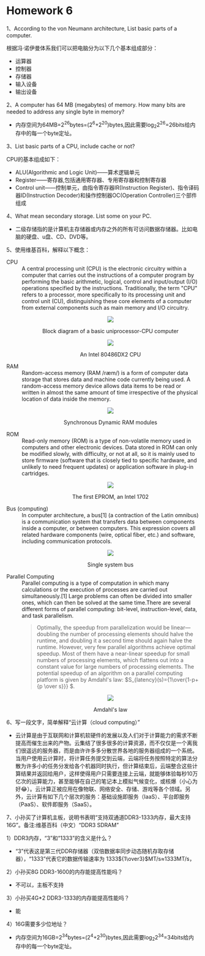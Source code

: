 # Homework 6


1、According to the von Neumann architecture, List basic parts of a computer.

根据冯·诺伊曼体系我们可以把电脑分为以下几个基本组成部分：

- 运算器
- 控制器
- 存储器 
- 输入设备
- 输出设备

2、A computer has 64 MB (megabytes) of memory. How many bits are needed to address any single byte in memory?

- 内存空间为64MB=2<sup>26</sup>bytes=(2<sup>6</sup>+2<sup>20</sup>)bytes,因此需要log<sub>2</sub>2<sup>26</sup>=26bits给内存中的每一个byte定址。


3、List basic parts of a CPU, include cache or not?

CPU的基本组成如下：

- ALU(Algorithmic and Logic Unit)——算术逻辑单元
- Register——寄存器,包括通用寄存器、专用寄存器和控制寄存器
- Control unit——控制单元，由指令寄存器IR(Instruction Register)、指令译码器ID(Instruction Decoder)和操作控制器OC(Operation Controller)三个部件组成

4、What mean secondary storage. List some on your PC.

- 二级存储指的是计算机主存储器或内存之外的所有可访问数据存储器。比如电脑的硬盘、u盘、CD、DVD等。


5、使用维基百科，解释以下概念：

<dl>
<dt>CPU</dt>
<dd>
A central processing unit (CPU) is the electronic circuitry within a computer that carries out the instructions of a computer program by performing the basic arithmetic, logical, control and input/output (I/O) operations specified by the instructions. Traditionally, the term "CPU" refers to a processor, more specifically to its processing unit and control unit (CU), distinguishing these core elements of a computer from external components such as main memory and I/O circuitry.

<center>

![](images/555px-ABasicComputer.gif)

Block diagram of a basic uniprocessor-CPU computer

![](images/330px-Intel_80486DX2_top.jpg)

An Intel 80486DX2 CPU

</center>

</dd>

<dt>RAM</dt>
<dd>
Random-access memory (RAM /ræm/) is a form of computer data storage that stores data and machine code currently being used. A random-access memory device allows data items to be read or written in almost the same amount of time irrespective of the physical location of data inside the memory.

<center>

![](images/330px-Swissbit_2GB_PC2-5300U-555.jpg)

Synchronous Dynamic RAM modules

</dd>

<dt>ROM</dt>
<dd>
Read-only memory (ROM) is a type of non-volatile memory used in computers and other electronic devices. Data stored in ROM can only be modified slowly, with difficulty, or not at all, so it is mainly used to store firmware (software that is closely tied to specific hardware, and unlikely to need frequent updates) or application software in plug-in cartridges.

<center>

![](images/450px-EPROM_Intel_C1702A.jpg)

The first EPROM, an Intel 1702
</center>

</dd>

<dt>Bus (computing)</dt>
<dd>
In computer architecture, a bus[1] (a contraction of the Latin omnibus) is a communication system that transfers data between components inside a computer, or between computers. This expression covers all related hardware components (wire, optical fiber, etc.) and software, including communication protocols.

<center>

![](images/600px-Computer_system_bus.svg.png)

Single system bus

</center>

</dd>

<dt>Parallel Computing</dt>
<dd>
Parallel computing is a type of computation in which many calculations or the execution of processes are carried out simultaneously.[1] Large problems can often be divided into smaller ones, which can then be solved at the same time.There are several different forms of parallel computing: bit-level, instruction-level, data, and task parallelism.


> Optimally, the speedup from parallelization would be linear—doubling the number of processing elements should halve the runtime, and doubling it a second time should again halve the runtime. However, very few parallel algorithms achieve optimal speedup. Most of them have a near-linear speedup for small numbers of processing elements, which flattens out into a constant value for large numbers of processing elements.
The potential speedup of an algorithm on a parallel computing platform is given by Amdahl's law: $S_{latency}(s)={1\over{1-p+{p \over s}}} $.
<center>

![](images/450px-AmdahlsLaw.svg.png)

 Amdahl's law
</center>

</dd>
</dl>

6、写一段文字，简单解释“云计算（cloud computing）”


- 云计算是由于互联网和计算机软硬件的发展以及人们对于计算能力的需求不断提高而催生出来的产物。云集结了很多很多的计算资源，而不仅仅是一个离我们很遥远的服务器，而是由许许多多分散世界各地的服务器组成的一个系统。当用户使用云计算时，将计算任务提交到云端，云端将任务按照特定的算法分散为许多小的任务分发给各个机器同时执行，但计算结束后，云端整合这些计算结果并返回给用户，这样使得用户只需要连接上云端，就能够体验每秒10万亿次的运算能力，甚至能够在自己的笔记本上模拟气候变化，或核爆（小心为好:joy:）。云计算正被应用在像物联、网络安全、存储、游戏等各个领域。另外，云计算有如下几个层次的服务：基础设施即服务（IaaS）、平台即服务（PaaS）、软件即服务（SaaS）。


7、小孙买了计算机主板，说明书表明“支持双通道DDR3-1333内存，最大支持16G”。备注:维基百科（中文）“DDR3 SDRAM”

1）DDR3内存，“3”和“1333”的含义是什么？

- “3”代表这是第三代DDR存储器（双倍数据率同步动态随机存取存储器），“1333”代表它的数据传输速率为 1333${1\over3}$MT/s≈1333MT/s，

2）小孙买8G DDR3-1600的内存能提高性能吗？

- 不可以，主板不支持

3）小孙买4G*2 DDR3-1333的内存能提高性能吗？

- 能

4）16G需要多少位地址？

- 内存空间为16GB=2<sup>34</sup>bytes=(2<sup>4</sup>+2<sup>30</sup>)bytes,因此需要log<sub>2</sub>2<sup>34</sup>=34bits给内存中的每一个byte定址。
